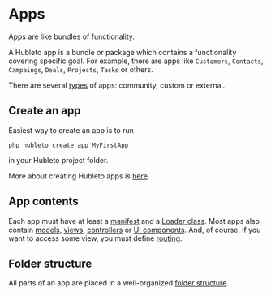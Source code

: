 # Apps

Apps are like bundles of functionality.

A Hubleto app is a bundle or package which contains a functionality covering specific goal. For example, there are apps like `Customers`, `Contacts`, `Campaings`, `Deals`, `Projects`, `Tasks` or others.

There are several [types](apps/types) of apps: community, custom or external.

## Create an app

Easiest way to create an app is to run

```
php hubleto create app MyFirstApp
```

in your Hubleto project folder.

More about creating Hubleto apps is [here](apps/how-to-create-app).

## App contents

Each app must have at least a [manifest](apps/manifest) and a [Loader class](apps/loader). Most apps also contain [models](models), [views](views), [controllers](controllers) or [UI components](ui). And, of course, if you want to access some view, you must define [routing](routing).

## Folder structure

All parts of an app are placed in a well-organized [folder structure](apps/folder-structure).
